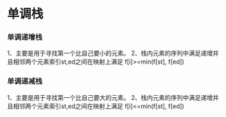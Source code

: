 # 单调栈

### 单调递增栈

1、主要是用于寻找第一个比自己要小的元素。
2、栈内元素的序列中满足递增并且相邻两个元素索引st,ed之间在映射上满足 f[i]>=min(f[st], f[ed])

### 单调递减栈

1、主要是用于寻找第一个比自己要大的元素。
2、栈内元素的序列中满足递增并且相邻两个元素索引st,ed之间在映射上满足 f[i]<=min(f[st], f[ed])
